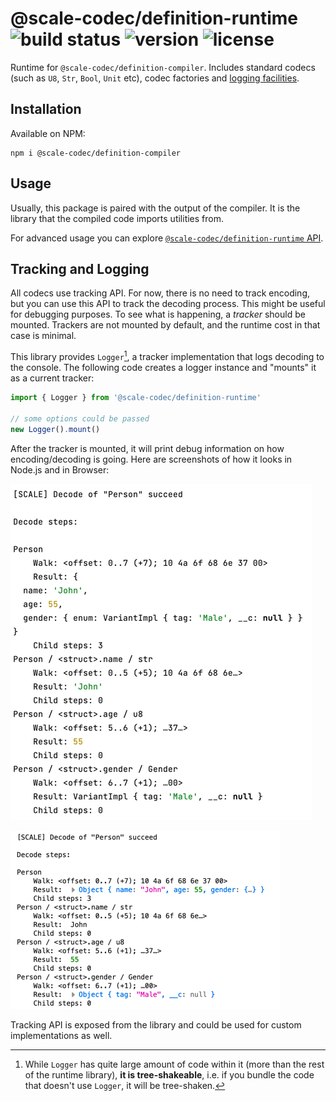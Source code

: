 # @scale-codec/definition-runtime ![build status](https://img.shields.io/github/checks-status/soramitsu/scale-codec-js-library/master) ![version](https://img.shields.io/npm/v/@scale-codec/definition-runtime) ![license](https://img.shields.io/npm/l/@scale-codec/definition-runtime)

Runtime for `@scale-codec/definition-compiler`. Includes standard codecs (such as `U8`, `Str`, `Bool`, `Unit` etc), codec factories and [logging facilities](#tracking-and-logging).

## Installation

Available on NPM:

```shell
npm i @scale-codec/definition-compiler
```

## Usage

Usually, this package is paired with the output of the compiler. It is the library that the compiled code imports utilities from.

For advanced usage you can explore [`@scale-codec/definition-runtime` API](https://soramitsu.github.io/scale-codec-js-library/api/modules/scale_codec_definition_runtime).

## Tracking and Logging

All codecs use tracking API. For now, there is no need to track encoding, but you can use this API to track the decoding process. This might be useful for debugging purposes. To see what is happening, a _tracker_ should be mounted. Trackers are not mounted by default, and the runtime cost in that case is minimal.

This library provides `Logger`[^1], a tracker implementation that logs decoding to the console. The following code creates a logger instance and "mounts" it as a current tracker:

```ts
import { Logger } from '@scale-codec/definition-runtime'

// some options could be passed
new Logger().mount()
```

[^1]: While `Logger` has quite large amount of code within it (more than the rest of the runtime library), **it is tree-shakeable**, i.e. if you bundle the code that doesn't use `Logger`, it will be tree-shaken.

After the tracker is mounted, it will print debug information on how encoding/decoding is going. Here are screenshots of how it looks in Node.js and in Browser:

![in Node.js](logger-demo/img/node.png)

![in Firefox Devtools](logger-demo/img/firefox.png)

Tracking API is exposed from the library and could be used for custom implementations as well.
